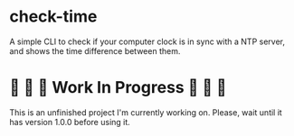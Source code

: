 # check-time
A simple CLI to check if your computer clock is in sync with a NTP server, and shows the time difference between them.

# :construction: :construction: :construction: Work In Progress :construction: :construction: :construction:
This is an unfinished project I'm currently working on. Please, wait until it has version 1.0.0 before using it.

